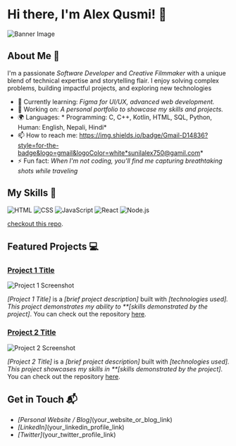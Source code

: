 # Hi there, I'm Alex Qusmi! 👋

![Banner Image](your_banner_image_url_here)

## About Me 🚀

I'm a passionate *Software Developer* and *Creative Filmmaker* with a unique blend of technical expertise and storytelling flair. I enjoy solving complex problems, building impactful projects, and exploring new technologies

- 🌱 Currently learning: *Figma for UI/UX, advanced web development.*
- 🔭 Working on: *A personal portfolio to showcase my skills and projects.*
- 🌍 Languages: * Programming: C, C++, Kotlin, HTML, SQL, Python,
                   Human: English, Nepali, Hindi*
- 📫 How to reach me: https://img.shields.io/badge/Gmail-D14836?style=for-the-badge&logo=gmail&logoColor=white*sunilalex750@gamil.com*
- ⚡ Fun fact: *When I'm not coding, you'll find me capturing breathtaking shots while traveling*

## My Skills 🧠

![HTML](https://img.shields.io/badge/-HTML-E34F26?style=flat-square&logo=html5&logoColor=white)
![CSS](https://img.shields.io/badge/-CSS-1572B6?style=flat-square&logo=css3&logoColor=white)
![JavaScript](https://img.shields.io/badge/-JavaScript-F7DF1E?style=flat-square&logo=javascript&logoColor=black)
![React](https://img.shields.io/badge/-React-61DAFB?style=flat-square&logo=react&logoColor=black)
![Node.js](https://img.shields.io/badge/-Node.js-339933?style=flat-square&logo=node.js&logoColor=white)

[checkout this repo](https://github.com/alexandresanlim/Badges4-README.md-Profile).

## Featured Projects 💻

### [Project 1 Title](project_1_link)

![Project 1 Screenshot](project_1_screenshot_url)

*[Project 1 Title]* is a *[brief project description]* built with *[technologies used]. This project demonstrates my ability to **[skills demonstrated by the project]*. You can check out the repository [here](project_1_repository_link).

### [Project 2 Title](project_2_link)

![Project 2 Screenshot](project_2_screenshot_url)

*[Project 2 Title]* is a *[brief project description]* built with *[technologies used]. This project showcases my skills in **[skills demonstrated by the project]*. You can check out the repository [here](project_2_repository_link).

## Get in Touch 📬

- *[Personal Website / Blog]*(your_website_or_blog_link)
- *[LinkedIn]*(your_linkedin_profile_link)
- *[Twitter]*(your_twitter_profile_link)
